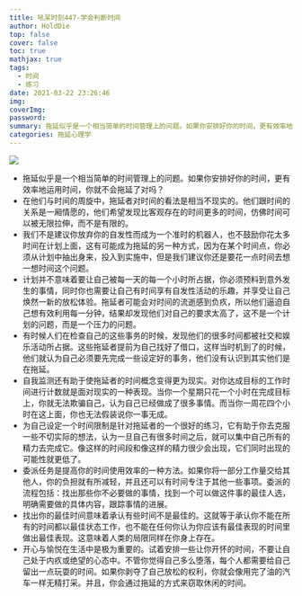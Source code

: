```yaml
---
title: 吼呆时刻447-学会判断时间
author: HoldDie
top: false
cover: false
toc: true
mathjax: true
tags:
  - 时间
  - 练习
date: 2021-03-22 23:26:46
img:
coverImg:
password:
summary: 拖延似乎是一个相当简单的时间管理上的问题。如果你安排好你的时间，更有效率地运用时间，你就不会拖延了对吗？
categories: 拖延心理学
---
```


![](https://cdn.jsdelivr.net/gh/asxing/img1/20210322232740.png)

- 拖延似乎是一个相当简单的时间管理上的问题。如果你安排好你的时间，更有效率地运用时间，你就不会拖延了对吗？
- 在他们与时间的周旋中，拖延者对时间的看法是相当不现实的。他们跟时间的关系是一厢情愿的，他们希望发现比客观存在的时间更多的时间，仿佛时间可以被无限拉伸，而不是有限的。
- 我们不是建议你放弃你的自发性而成为一个准时的机器人，也不鼓励你花太多时间在计划上面，这有可能成为拖延的另一种方式，因为在某个时间点，你必须从计划中抽出身来，投入到实施中，但是我们建议你还是要花一点时间去想一想时间这个问题。
- 计划并不意味着要让自己被每一天的每一个小时所占据，你必须预料到意外发生的事情，同时你也需要让自己有时间享有自发性活动的乐趣，并享受让自己焕然一新的放松体验。拖延者可能会对时间的流逝感到负疚，所以他们逼迫自己想有效利用每一分钟，结果却发现他们对自己的要求太高了，这不是一个计划的问题，而是一个压力的问题。
- 有时候人们在检查自己的这些事务的时候，发现他们的很多时间都被社交和娱乐活动所占据。这些拖延者提前为自己找好了借口，这样当时机到了的时候，他们就认为自己必须要先完成一些设定好的事务，他们没有认识到其实他们是在拖延。
- 自我监测还有助于使拖延者的时间概念变得更为现实。对你达成目标的工作时间进行计数就是面对现实的一种表现。当你一个星期只花一个小时在完成目标上，你就无法欺骗自己，认为自己已经做成了很多事情。而当你一周花四个小时在这上面，你也无法假装说你一事无成。
- 为自己设定一个时间限制是针对拖延者的一个很好的练习，它有助于你去克服一些不切实际的想法，认为一旦自己有很多时间之后，就可以集中自己所有的精力去完成它。像这样的时间段和像这样的精力很少会出现，它们同时出现的可能性就更低了。
- 委派任务是提高你的时间使用效率的一种方法。如果你将一部分工作量交给其他人，你的负担就有所减轻，并且还可以有时间专注于其他一些事项。委派的流程包括：找出那些你不必要做的事情，找到一个可以做这件事的最佳人选，明确需要做的具体内容，跟踪事情的进展。
- 找出你的最佳时间意味着承认有些时间不是最佳的。这就等于承认你不能在所有的时间都以最佳状态工作，也不能在任何你认为你应该有最佳表现的时间里做出最佳表现。这意味着人类的局限同样在你身上存在。
- 开心与愉悦在生活中是极为重要的。试着安排一些让你开怀的时间，不要让自己处于内疚或绝望的心态中。不管你觉得自己多么堕落，每个人都需要给自己留出一点玩耍的时间。如果你剥夺了自己放松的权利，你就会像用完了油的汽车一样无精打采。并且，你会通过拖延的方式来窃取休闲的时间。